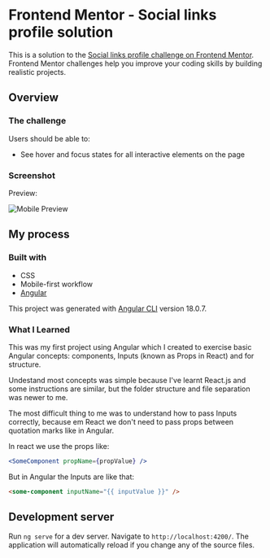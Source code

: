 # Frontend Mentor - Social links profile solution

This is a solution to the [Social links profile challenge on Frontend Mentor](https://www.frontendmentor.io/challenges/social-links-profile-UG32l9m6dQ). Frontend Mentor challenges help you improve your coding skills by building realistic projects.

## Overview

### The challenge

Users should be able to:

- See hover and focus states for all interactive elements on the page

### Screenshot

Preview:

![Mobile Preview](/public/preview-mobile.PNG)

## My process

### Built with

- CSS
- Mobile-first workflow
- [Angular](https://angular.dev/)

This project was generated with [Angular CLI](https://github.com/angular/angular-cli) version 18.0.7.

### What I Learned

This was my first project using Angular which I created to exercise basic Angular concepts: components, Inputs (known as Props in React) and for structure.

Undestand most concepts was simple because I've learnt React.js and some instructions are similar, but the folder structure and file separation was newer to me.

The most difficult thing to me was to understand how to pass Inputs correctly, because em React we don't need to pass props between quotation marks like in Angular.

In react we use the props like:

```jsx
<SomeComponent propName={propValue} />
```

But in Angular the Inputs are like that:

```html
<some-component inputName="{{ inputValue }}" />
```



## Development server

Run `ng serve` for a dev server. Navigate to `http://localhost:4200/`. The application will automatically reload if you change any of the source files.